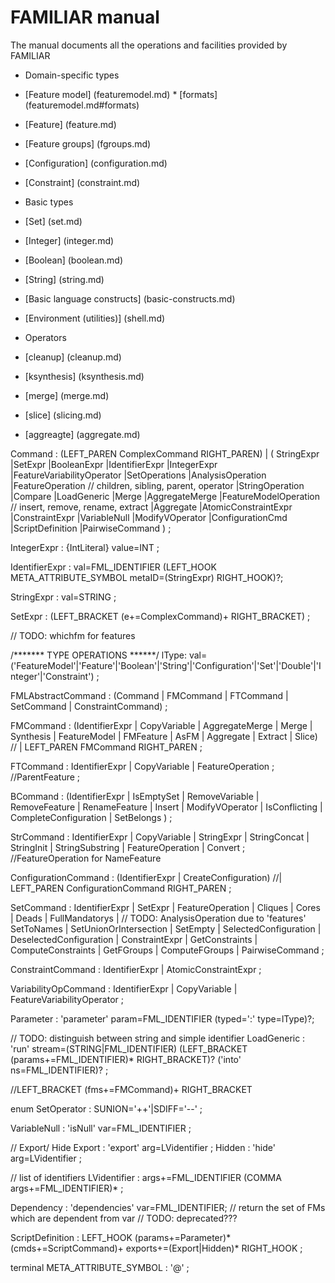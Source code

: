 FAMILIAR manual 
======

The manual documents all the operations and facilities provided by FAMILIAR


 * Domain-specific types
  * [Feature model] (featuremodel.md)
    	* [formats] (featuremodel.md#formats) 
  * [Feature] (feature.md)
  * [Feature groups] (fgroups.md)
  * [Configuration] (configuration.md)
  * [Constraint] (constraint.md)

 * Basic types 
  * [Set] (set.md)
  * [Integer] (integer.md)
  * [Boolean] (boolean.md)
  * [String] (string.md)

 * [Basic language constructs] (basic-constructs.md)

 * [Environment (utilities)] (shell.md)
  
 * Operators
  * [cleanup] (cleanup.md)
  * [ksynthesis] (ksynthesis.md)
  * [merge] (merge.md)
  * [slice] (slicing.md) 
  * [aggreagte] (aggregate.md)



 

   
Command :     (LEFT_PAREN ComplexCommand RIGHT_PAREN)
            | (
            StringExpr
            |SetExpr
            |BooleanExpr
            |IdentifierExpr
            |IntegerExpr
            |FeatureVariabilityOperator
            |SetOperations
            |AnalysisOperation
            |FeatureOperation // children, sibling, parent, operator
            |StringOperation
            |Compare
            |LoadGeneric
            |Merge
            |AggregateMerge
            |FeatureModelOperation // insert, remove, rename, extract
            |Aggregate
            |AtomicConstraintExpr
            |ConstraintExpr
            |VariableNull
            |ModifyVOperator
            |ConfigurationCmd
            |ScriptDefinition
            |PairwiseCommand
            )
            ;


 
IntegerExpr :  {IntLiteral} value=INT
;



IdentifierExpr : val=FML_IDENTIFIER  (LEFT_HOOK META_ATTRIBUTE_SYMBOL metaID=(StringExpr) RIGHT_HOOK)?;

StringExpr :     val=STRING ;

SetExpr : (LEFT_BRACKET (e+=ComplexCommand)+ RIGHT_BRACKET)
 ;
 
 

// TODO: whichfm for features

/******* TYPE OPERATIONS ******/
lType: val=('FeatureModel'|'Feature'|'Boolean'|'String'|'Configuration'|'Set'|'Double'|'Integer'|'Constraint') ;

FMLAbstractCommand : (Command | FMCommand | FTCommand | SetCommand | ConstraintCommand) 
		     	      		  ;

FMCommand : 
		(IdentifierExpr | CopyVariable | AggregateMerge | Merge | Synthesis | 
				  FeatureModel | FMFeature | AsFM | Aggregate | Extract | Slice)
				  	       //	   | LEFT_PAREN FMCommand RIGHT_PAREN 
            ;

FTCommand : IdentifierExpr | CopyVariable | FeatureOperation ; //ParentFeature ;

BCommand : (IdentifierExpr | IsEmptySet | RemoveVariable |
            RemoveFeature | RenameFeature | Insert | ModifyVOperator |
            IsConflicting | CompleteConfiguration | SetBelongs 
            )
            ;

StrCommand : IdentifierExpr | CopyVariable | StringExpr | StringConcat | StringInit | StringSubstring | FeatureOperation | Convert ; //FeatureOperation for NameFeature

ConfigurationCommand : (IdentifierExpr | CreateConfiguration)
						//| LEFT_PAREN ConfigurationCommand RIGHT_PAREN
                    ;

SetCommand : IdentifierExpr | SetExpr | FeatureOperation | 
	     		    Cliques | Cores | Deads | FullMandatorys | // TODO: AnalysisOperation due to 'features'
			    	      SetToNames | SetUnionOrIntersection | 
				      		   SetEmpty | SelectedConfiguration | DeselectedConfiguration | ConstraintExpr | 
						   	      GetConstraints 	    | ComputeConstraints | GetFGroups | ComputeFGroups | PairwiseCommand
							      			      ;
												
ConstraintCommand :										IdentifierExpr | AtomicConstraintExpr ;





VariabilityOpCommand : IdentifierExpr | CopyVariable | FeatureVariabilityOperator ;











Parameter : 'parameter' param=FML_IDENTIFIER (typed=':' type=lType)?;



// TODO: distinguish between string and simple identifier
LoadGeneric : 'run' stream=(STRING|FML_IDENTIFIER) (LEFT_BRACKET (params+=FML_IDENTIFIER)* RIGHT_BRACKET)? ('into' ns=FML_IDENTIFIER)? ;






//LEFT_BRACKET (fms+=FMCommand)+ RIGHT_BRACKET



enum SetOperator : SUNION='++'|SDIFF='--' ;

VariableNull : 'isNull' var=FML_IDENTIFIER ;

// Export/ Hide
Export : 'export' arg=LVidentifier ;
Hidden : 'hide'    arg=LVidentifier ;

// list of identifiers
LVidentifier : args+=FML_IDENTIFIER (COMMA args+=FML_IDENTIFIER)* ;

Dependency : 'dependencies' var=FML_IDENTIFIER; // return the set of FMs which are dependent from var // TODO: deprecated???


ScriptDefinition : LEFT_HOOK 
(params+=Parameter)*
(cmds+=ScriptCommand)+ 
exports+=(Export|Hidden)*
RIGHT_HOOK ;


terminal META_ATTRIBUTE_SYMBOL : '@' ; 







